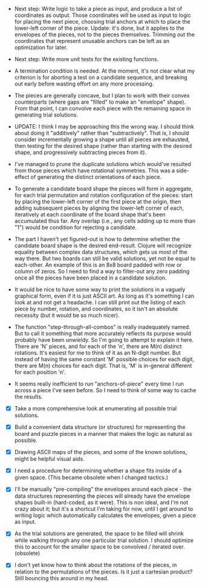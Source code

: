  - Next step: Write logic to take a piece as input, and produce a list
   of coordinates as output.  Those coordinates will be used as input
   to logic for placing the next piece, choosing trial anchors at
   which to place the lower-left corner of the piece.  Update: it's
   done, but it applies to the envelopes of the pieces, not to the
   pieces themselves.  Trimming out the coordinates that represent
   unusable anchors can be left as an optimization for later.

 - Next step: Write more unit tests for the existing functions.

 - A termination condition is needed.  At the moment, it's not clear
   what my criterion is for aborting a test on a candidate sequence,
   and breaking out early before wasting effort on any more
   processing.

 - The pieces are generally concave, but I plan to work with their
   convex counterparts (where gaps are "filled" to make an "envelope"
   shape).  From that point, I can convolve each piece with the
   remaining space in generating trial solutions.

 - UPDATE: I think I may be approaching this the wrong way.  I should
   think about doing it "additively" rather than "subtractively".
   That is, I should consider incrementally growing a shape until all
   pieces are exhausted, then testing for the desired shape (rather
   than starting with the desired shape, and progressively subtracting
   pieces from it).

 - I've managed to prune the duplicate solutions which would've
   resulted from those pieces which have rotational symmetries.  This
   was a side-effect of generating the distinct orientations of each
   piece.

 - To generate a candidate board shape the pieces will form in
   aggregate, for each trial permutation and rotation configuration of
   the pieces: start by placing the lower-left corner of the first
   piece at the origin, then adding subsequent pieces by aligning the
   lower-left corner of each, iteratively at each coordinate of the
   board shape that's been accumulated thus far.  Any overlap (i.e.,
   any cells adding up to more than "1") would be condition for
   rejecting a candidate.

 - The part I haven't yet figured-out is how to determine whether the
   candidate board shape is the desired end-result.  Clojure will
   recognize equality between complex data structures, which gets us
   most of the way there.  But two boards can still be valid
   solutions, yet not be equal to each-other.  An example of this is
   an 8x8 board padded with row or column of zeros.  So I need to find
   a way to filter-out any zero padding once all the pieces have been
   placed in a candidate solution.

 - It would be nice to have some way to print the solutions in a
   vaguely graphical form, even if it is just ASCII art.  As long as
   it's something I can look at and not get a headache.  I can still
   print out the listing of each piece by number, rotation, and
   coordinates, so it isn't an absolute necessity (but it would be so
   much nicer).

 - The function "step-through-all-combos" is really inadequately
   named.  But to call it something that more accurately reflects its
   purpose would probably have been unwieldy.  So I'm going to attempt
   to explain it here.  There are 'N' pieces, and for each of the 'n',
   there are M(n) distinct rotations.  It's easiest for me to think of
   it as an N-digit number.  But instead of having the same constant
   'M' possible choices for each digit, there are M(n) choices for
   each digit.  That is, 'M' is in-general different for each position
   'n'.

 - It seems really inefficient to run "anchors-of-piece" every time I
   run across a piece I've seen before.  So I need to think of some
   way to cache the results.

 - [X] Take a more comprehensive look at enumerating all possible
   trial solutions.

 - [X] Build a convenient data structure (or structures) for
   representing the board and puzzle pieces in a manner that makes the
   logic as natural as possible.

 - [X] Drawing ASCII maps of the pieces, and some of the known
   solutions, might be helpful visual aids.

 - [X] I need a procedure for determining whether a shape fits inside
   of a given space. (This became obsolete when I changed tactics.)

 - [X] I'll be manually "pre-compiling" the envelopes around each
   piece - the data structures representing the pieces will already
   have the envelope shapes built-in (hard-coded, as it were).  This
   is non ideal, and I'm not crazy about it; but it's a shortcut I'm
   taking for now, until I get around to writing logic which
   automatically calculates the envelopes, given a piece as input.

 - [X] As the trial solutions are generated, the space to be filled
   will shrink while walking through any one particular trial
   solution.  I should optimize this to account for the smaller space
   to be convolved / iterated over. (obsolete)

 - [X] I don't yet know how to think about the rotations of the
   pieces, in relation to the permutations of the pieces.  Is it just
   a cartesian product?  Still bouncing this around in my head.
